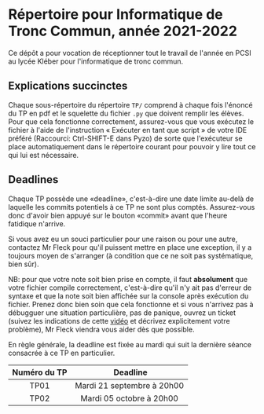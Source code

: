 # Répertoire pour Informatique de Tronc Commun, année 2021-2022

Ce dépôt a pour vocation de réceptionner tout le travail de l'année en 
PCSI au lycée Kléber pour l'informatique de tronc commun. 

## Explications succinctes

Chaque sous-répertoire du répertoire `TP/` comprend à chaque fois l'énoncé du 
TP en pdf et le squelette du fichier `.py` que doivent remplir les élèves. 
Pour que cela fonctionne correctement, assurez-vous que vous exécutez le 
fichier à l'aide de l'instruction « Exécuter en tant que script » de votre IDE 
préféré (Raccourci: Ctrl-SHIFT-E dans Pyzo) de sorte que l'exécuteur se place 
automatiquement dans le répertoire courant pour pouvoir y lire tout ce qui lui 
est nécessaire.

## Deadlines

Chaque TP possède une «deadline», c'est-à-dire une date limite au-delà de 
laquelle les commits potentiels à ce TP ne sont plus comptés. Assurez-vous 
donc d'avoir bien appuyé sur le bouton «commit» avant que l'heure fatidique 
n'arrive.

Si vous avez eu un souci particulier pour une raison ou pour une autre, 
contactez Mr Fleck pour qu'il puissent mettre en place une exception, il y a 
toujours moyen de s'arranger (à condition que ce ne soit pas systématique, 
bien sûr).

NB: pour que votre note soit bien prise en compte, il faut **absolument** que 
votre fichier compile correctement, c'est-à-dire qu'il n'y ait pas d'erreur de 
syntaxe et que la note soit bien affichée sur la console après exécution du 
fichier. Prenez donc bien soin que cela fonctionne et si vous n'arrivez pas à 
débugguer une situation particulière, pas de panique, ouvrez un ticket (suivez 
les indications de cette [vidéo](https://youtu.be/4deZDuLtKtY) et décrivez 
explicitement votre problème), Mr Fleck viendra vous aider dès que possible.

En règle générale, la deadline est fixée au mardi qui suit la dernière séance 
consacrée à ce TP en particulier.

| Numéro du TP | Deadline |
|:------------:|:--------:|
| TP01         | Mardi 21 septembre à 20h00 |
| TP02         | Mardi 05 octobre à 20h00 |
